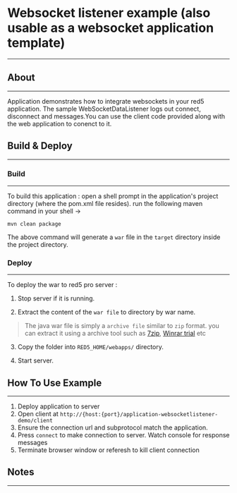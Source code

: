 # Websocket listener example (also usable as a websocket application template)
---


## About
---

Application demonstrates how to integrate websockets in your red5 application. The sample WebSocketDataListener logs out connect, disconnect and messages.You can use the client code provided along with the web application to conenct to it.


## Build & Deploy
---

### Build
---

To build this application : open a shell prompt in the application's project directory (where the pom.xml file resides). run the following maven command in your shell -> 

``` 
mvn clean package 

```

The above command will generate a `war` file in the `target` directory inside the project directory. 


### Deploy
---

To deploy the war to red5 pro server :

1. Stop server if it is running.

2. Extract the content of the `war file` to directory by war name. 

> The java war file is simply a `archive file` similar to `zip` format. you can extract it using a archive tool such as [7zip](#http://www.7-zip.org/), [Winrar trial](#http://www.rarlab.com/download.htm) etc

3. Copy the folder into `RED5_HOME/webapps/` directory.

4. Start server.



## How To Use Example
---

1. Deploy application to server
2. Open client at `http://{host:{port}/application-websocketlistener-demo/client`
3. Ensure the connection url and subprotocol match the application.
4. Press `connect` to make connection to server. Watch console for response messages
5. Terminate browser window or referesh to kill client connection




## Notes
---
